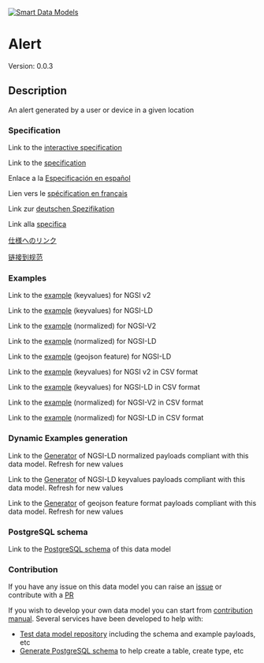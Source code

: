 [![Smart Data Models](https://smartdatamodels.org/wp-content/uploads/2022/01/SmartDataModels_logo.png "Logo")](https://smartdatamodels.org)
# Alert
Version: 0.0.3

## Description 

An alert generated by a user or device in a given location
### Specification

Link to the [interactive specification](https://swagger.lab.fiware.org/?url=https://smart-data-models.github.io/dataModel.Alert/Alert/swagger.yaml)

Link to the [specification](https://github.com/smart-data-models/dataModel.Alert/blob/master/Alert/doc/spec.md)

Enlace a la [Especificación en español](https://github.com/smart-data-models/dataModel.Alert/blob/master/Alert/doc/spec_ES.md)

Lien vers le [spécification en français](https://github.com/smart-data-models/dataModel.Alert/blob/master/Alert/doc/spec_FR.md)

Link zur [deutschen Spezifikation](https://github.com/smart-data-models/dataModel.Alert/blob/master/Alert/doc/spec_DE.md)

Link alla [specifica](https://github.com/smart-data-models/dataModel.Alert/blob/master/Alert/doc/spec_IT.md)

[仕様へのリンク](https://github.com/smart-data-models/dataModel.Alert/blob/master/Alert/doc/spec_JA.md)

[链接到规范](https://github.com/smart-data-models/dataModel.Alert/blob/master/Alert/doc/spec_ZH.md)
### Examples

Link to the [example](https://smart-data-models.github.io/dataModel.Alert/Alert/examples/example.json) (keyvalues) for NGSI v2

Link to the [example](https://smart-data-models.github.io/dataModel.Alert/Alert/examples/example.jsonld) (keyvalues) for NGSI-LD

Link to the [example](https://smart-data-models.github.io/dataModel.Alert/Alert/examples/example-normalized.json) (normalized) for NGSI-V2

Link to the [example](https://smart-data-models.github.io/dataModel.Alert/Alert/examples/example-normalized.jsonld) (normalized) for NGSI-LD

Link to the [example](https://smart-data-models.github.io/dataModel.Alert/Alert/examples/example-geojsonfeature.json) (geojson feature) for NGSI-LD

Link to the [example](https://smart-data-models.github.io/dataModel.Alert/Alert/examples/example.json.csv) (keyvalues) for NGSI v2 in CSV format

Link to the [example](https://smart-data-models.github.io/dataModel.Alert/Alert/examples/example.jsonld.csv) (keyvalues) for NGSI-LD in CSV format

Link to the [example](https://smart-data-models.github.io/dataModel.Alert/Alert/examples/example-normalized.json.csv) (normalized) for NGSI-V2 in CSV format

Link to the [example](https://smart-data-models.github.io/dataModel.Alert/Alert/examples/example-normalized.jsonld.csv) (normalized) for NGSI-LD in CSV format
### Dynamic Examples generation

Link to the [Generator](https://smartdatamodels.org/extra/ngsi-ld_generator.php?schemaUrl=https://raw.githubusercontent.com/smart-data-models/dataModel.Alert/master/Alert/schema.json&email=info@smartdatamodels.org) of NGSI-LD normalized payloads compliant with this data model. Refresh for new values

Link to the [Generator](https://smartdatamodels.org/extra/ngsi-ld_generator_keyvalues.php?schemaUrl=https://raw.githubusercontent.com/smart-data-models/dataModel.Alert/master/Alert/schema.json&email=info@smartdatamodels.org) of NGSI-LD keyvalues payloads compliant with this data model. Refresh for new values

Link to the [Generator](https://smartdatamodels.org/extra/geojson_features_generator.php?schemaUrl=https://raw.githubusercontent.com/smart-data-models/dataModel.Alert/master/Alert/schema.json&email=info@smartdatamodels.org) of geojson feature format payloads compliant with this data model. Refresh for new values
### PostgreSQL schema

Link to the [PostgreSQL schema](https://smart-data-models.github.io/dataModel.Alert/Alert/schema.sql) of this data model
### Contribution

 If you have any issue on this data model you can raise an [issue](https://github.com/smart-data-models/dataModel.Alert/issues)  or contribute with a [PR](https://github.com/smart-data-models/dataModel.Alert/pulls)

 If you wish to develop your own data model you can start from [contribution manual](https://bit.ly/contribution_manual). Several services have been developed to help with: 
 - [Test data model repository](https://smartdatamodels.org/index.php/data-models-contribution-api/) including the schema and example payloads, etc
 - [Generate PostgreSQL schema](https://smartdatamodels.org/index.php/sql-service/) to help create a table, create type, etc